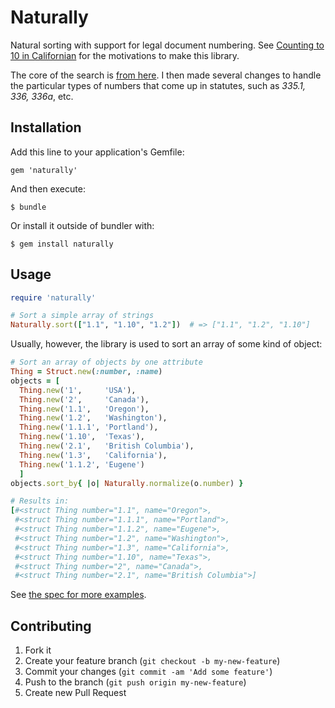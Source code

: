 # Naturally

Natural sorting with support for legal document numbering. 
See [Counting to 10 in Californian](http://www.weblaws.org/blog/2012/08/counting-from-1-to-10-in-californian/)
for the motivations to make this library.

The core of the search is [from here](https://github.com/ahoward/version_sorter). I then made
several changes to handle the particular types of numbers that come up in statutes, such
as *335.1, 336, 336a*, etc.


## Installation

Add this line to your application's Gemfile:

    gem 'naturally'

And then execute:

    $ bundle

Or install it outside of bundler with:

    $ gem install naturally


## Usage

```Ruby
require 'naturally'

# Sort a simple array of strings
Naturally.sort(["1.1", "1.10", "1.2"])  # => ["1.1", "1.2", "1.10"]
```

Usually, however, the library is used to sort an array of some kind of
object:


```Ruby
# Sort an array of objects by one attribute
Thing = Struct.new(:number, :name)
objects = [
  Thing.new('1',     'USA'),
  Thing.new('2',     'Canada'),
  Thing.new('1.1',   'Oregon'),
  Thing.new('1.2',   'Washington'),
  Thing.new('1.1.1', 'Portland'),
  Thing.new('1.10',  'Texas'),
  Thing.new('2.1',   'British Columbia'),
  Thing.new('1.3',   'California'),
  Thing.new('1.1.2', 'Eugene')
  ]
objects.sort_by{ |o| Naturally.normalize(o.number) }

# Results in:
[#<struct Thing number="1.1", name="Oregon">,
 #<struct Thing number="1.1.1", name="Portland">,
 #<struct Thing number="1.1.2", name="Eugene">,
 #<struct Thing number="1.2", name="Washington">,
 #<struct Thing number="1.3", name="California">,
 #<struct Thing number="1.10", name="Texas">,
 #<struct Thing number="2", name="Canada">,
 #<struct Thing number="2.1", name="British Columbia">]
```

See [the spec for more examples](https://github.com/dogweather/naturally/blob/master/spec/naturally_spec.rb).


## Contributing

1. Fork it
2. Create your feature branch (`git checkout -b my-new-feature`)
3. Commit your changes (`git commit -am 'Add some feature'`)
4. Push to the branch (`git push origin my-new-feature`)
5. Create new Pull Request
